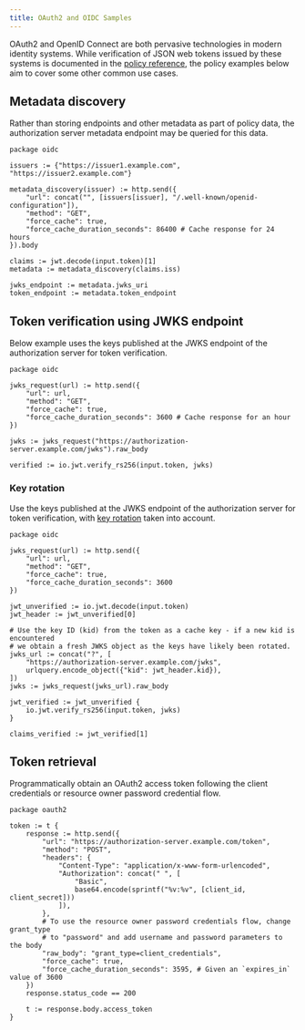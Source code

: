 ```yaml
---
title: OAuth2 and OIDC Samples
---
```


OAuth2 and OpenID Connect are both pervasive technologies in modern identity systems. While verification of JSON web tokens issued by these systems is documented in the [policy reference](https://www.openpolicyagent.org/docs/latest/policy-reference/#token-verification), the policy examples below aim to cover some other common use cases.

## Metadata discovery

Rather than storing endpoints and other metadata as part of policy data, the authorization server metadata endpoint may be queried for this data.

```live:oidc:module
package oidc

issuers := {"https://issuer1.example.com", "https://issuer2.example.com"}

metadata_discovery(issuer) := http.send({
    "url": concat("", [issuers[issuer], "/.well-known/openid-configuration"]),
    "method": "GET",
    "force_cache": true,
    "force_cache_duration_seconds": 86400 # Cache response for 24 hours
}).body

claims := jwt.decode(input.token)[1]
metadata := metadata_discovery(claims.iss)

jwks_endpoint := metadata.jwks_uri
token_endpoint := metadata.token_endpoint
```

## Token verification using JWKS endpoint

Below example uses the keys published at the JWKS endpoint of the authorization server for token verification.

```live:oidc2:module
package oidc

jwks_request(url) := http.send({
    "url": url,
    "method": "GET",
    "force_cache": true,
    "force_cache_duration_seconds": 3600 # Cache response for an hour
})

jwks := jwks_request("https://authorization-server.example.com/jwks").raw_body

verified := io.jwt.verify_rs256(input.token, jwks)
```

### Key rotation

Use the keys published at the JWKS endpoint of the authorization server for token verification, with [key rotation](https://openid.net/specs/openid-connect-core-1_0.html#RotateSigKeys) taken into account.

```live:oidc3:module
package oidc

jwks_request(url) := http.send({
    "url": url,
    "method": "GET",
    "force_cache": true,
    "force_cache_duration_seconds": 3600
})

jwt_unverified := io.jwt.decode(input.token)
jwt_header := jwt_unverified[0]

# Use the key ID (kid) from the token as a cache key - if a new kid is encountered
# we obtain a fresh JWKS object as the keys have likely been rotated.
jwks_url := concat("?", [
    "https://authorization-server.example.com/jwks",
    urlquery.encode_object({"kid": jwt_header.kid}),
])
jwks := jwks_request(jwks_url).raw_body

jwt_verified := jwt_unverified {
    io.jwt.verify_rs256(input.token, jwks)
}

claims_verified := jwt_verified[1]
```

## Token retrieval

Programmatically obtain an OAuth2 access token following the client credentials or resource owner password credential flow.

```live:oauth:module
package oauth2

token := t {
    response := http.send({
        "url": "https://authorization-server.example.com/token",
        "method": "POST",
        "headers": {
            "Content-Type": "application/x-www-form-urlencoded",
            "Authorization": concat(" ", [
                "Basic",
                base64.encode(sprintf("%v:%v", [client_id, client_secret]))
            ]),
        },
        # To use the resource owner password credentials flow, change grant_type
        # to "password" and add username and password parameters to the body
        "raw_body": "grant_type=client_credentials",
        "force_cache": true,
        "force_cache_duration_seconds": 3595, # Given an `expires_in` value of 3600
    })
    response.status_code == 200

    t := response.body.access_token
}
```
